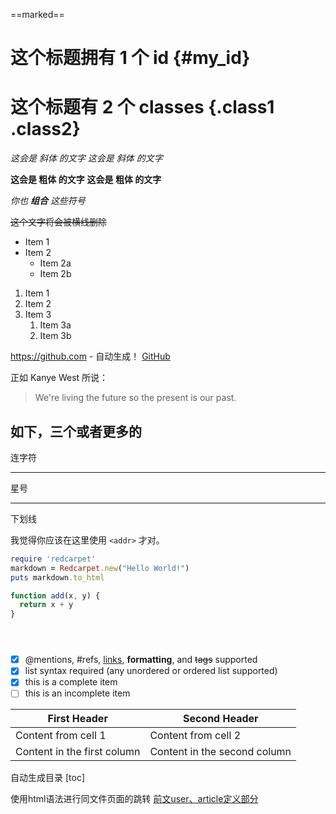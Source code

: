 ==marked==

# 这个标题拥有 1 个 id {#my_id}

# 这个标题有 2 个 classes {.class1 .class2}

*这会是 斜体 的文字*
_这会是 斜体 的文字_

**这会是 粗体 的文字**
__这会是 粗体 的文字__

_你也 **组合** 这些符号_

~~这个文字将会被横线删除~~

- Item 1
- Item 2
  - Item 2a
  - Item 2b

1. Item 1
1. Item 2
1. Item 3
   1. Item 3a
   1. Item 3b

https://github.com - 自动生成！
[GitHub](https://github.com)

正如 Kanye West 所说：
> We're living the future so
> the present is our past.

如下，三个或者更多的
---

连字符

---

星号

---
下划线

我觉得你应该在这里使用
`<addr>` 才对。

```ruby
require 'redcarpet'
markdown = Redcarpet.new("Hello World!")
puts markdown.to_html
```

```javascript {.line-numbers}
function add(x, y) {
  return x + y
}
```

```javascript {highlight=10}
```

```javascript {highlight=10-20}
```

```javascript {highlight=[1-10,15,20-22]}
```

- [x] @mentions, #refs, [links](), **formatting**, and <del>tags</del> supported
- [x] list syntax required (any unordered or ordered list supported)
- [x] this is a complete item
- [ ] this is an incomplete item

First Header | Second Header
------------ | -------------
Content from cell 1 | Content from cell 2
Content in the first column | Content in the second column

 自动生成目录
[toc]

使用html语法进行同文件页面的跳转
<span id="jump"></span>
[前文user、article定义部分](#jump)


